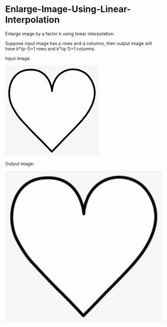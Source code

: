 # Enlarge-Image-Using-Linear-Interpolation
Enlarge image by a factor k using linear interpolation.

Suppose input image has p rows and q columns, then output image will have k*(p-1)+1 rows and k*(q-1)+1 columns.

Input image:

![](heart.png)

Output image:

![](output.png)
